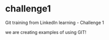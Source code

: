 # challenge1
Git training from LinkedIn learning - Challenge 1

we are creating examples of using GIT!